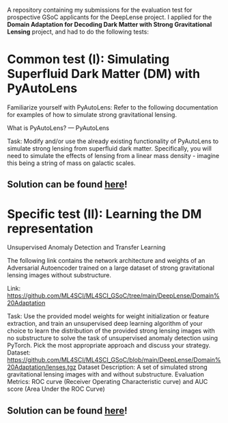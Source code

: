 A repository containing my submissions for the evaluation test for prospective GSoC applicants for the DeepLense project. I applied for the **Domain Adaptation for Decoding Dark Matter with Strong Gravitational Lensing** project, and had to do the following tests:

# Common test (I): Simulating Superfluid Dark Matter (DM) with PyAutoLens 

Familiarize yourself with PyAutoLens: Refer to the following documentation for examples of how to simulate strong gravitational lensing.

What is PyAutoLens? — PyAutoLens

Task: Modify and/or use the already existing functionality of PyAutoLens to simulate strong lensing from superfluid dark matter. Specifically, you will need to simulate the effects of lensing from a linear mass density - imagine this being a string of mass on galactic scales.

## Solution can be found [here]()!

# Specific test (II): Learning the DM representation

Unsupervised Anomaly Detection and Transfer Learning

The following link contains the network architecture and weights of an Adversarial Autoencoder trained on a large dataset of strong gravitational lensing images without substructure.

Link:
https://github.com/ML4SCI/ML4SCI_GSoC/tree/main/DeepLense/Domain%20Adaptation

Task: Use the provided model weights for weight initialization or feature extraction, and train an unsupervised deep learning algorithm of your choice to learn the distribution of the provided strong lensing images with no substructure to solve the task of unsupervised anomaly detection using PyTorch. Pick the most appropriate approach and discuss your strategy.                        
Dataset: https://github.com/ML4SCI/ML4SCI_GSoC/blob/main/DeepLense/Domain%20Adaptation/lenses.tgz
Dataset Description: A set of simulated strong gravitational lensing images with and without substructure. 
Evaluation Metrics: ROC curve (Receiver Operating Characteristic curve) and AUC score (Area Under the ROC Curve)

## Solution can be found [here](https://nbviewer.jupyter.org/github/zysymu/ml4sci/blob/main/domain_adaptation/domain_adaptation.ipynb)!


